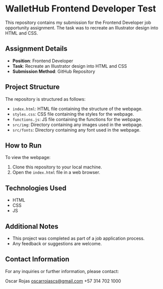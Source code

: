 # WalletHub Frontend Developer Test

This repository contains my submission for the Frontend Developer job opportunity assignment. The task was to recreate an Illustrator design into HTML and CSS.

## Assignment Details

- **Position**: Frontend Developer
- **Task**: Recreate an Illustrator design into HTML and CSS
- **Submission Method**: GitHub Repository

## Project Structure

The repository is structured as follows:

- `index.html`: HTML file containing the structure of the webpage.
- `styles.css`: CSS file containing the styles for the webpage.
- `functions.js`: JS file containing the functions for the webpage.
- `src/img`: Directory containing any images used in the webpage.
- `src/fonts`: Directory containing any font used in the webpage.

## How to Run

To view the webpage:

1. Clone this repository to your local machine.
2. Open the `index.html` file in a web browser.

## Technologies Used

- HTML
- CSS
- JS

## Additional Notes

- This project was completed as part of a job application process.
- Any feedback or suggestions are welcome.

## Contact Information

For any inquiries or further information, please contact:

Oscar Rojas
oscarrojascs@gmail.com
+57 314 702 1000

